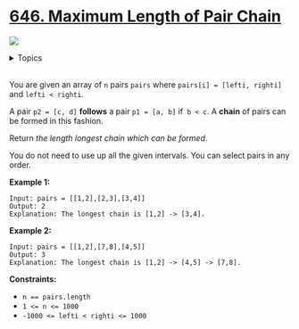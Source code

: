 # [646. Maximum Length of Pair Chain]()

![](https://img.shields.io/badge/Difficulty-Medium-F8AF40.svg)

<details>
<summary>Topics</summary>

* [`Array`](https://leetcode.com/tag/array/)
* [`Sorting`](https://leetcode.com/tag/sorting/)
* [`Dynamic Programming`](https://leetcode.com/tag/dynamic-programming/)
* [`Greedy`](https://leetcode.com/tag/greedy/)

</details>
<br />

You are given an array of `n` pairs `pairs` where `pairs[i] = [lefti, righti]` and `lefti < righti`.

A pair `p2 = [c, d]` **follows** a pair `p1 = [a, b]` if` b < c`. A **chain** of pairs can be formed in this fashion.

Return *the length longest chain which can be formed*.

You do not need to use up all the given intervals. You can select pairs in any order.

**Example 1:**

    Input: pairs = [[1,2],[2,3],[3,4]]
    Output: 2
    Explanation: The longest chain is [1,2] -> [3,4].

**Example 2:**

    Input: pairs = [[1,2],[7,8],[4,5]]
    Output: 3
    Explanation: The longest chain is [1,2] -> [4,5] -> [7,8].

**Constraints:**

 + `n == pairs.length`
 + `1 <= n <= 1000`
 + `-1000 <= lefti < righti <= 1000`
